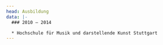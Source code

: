 ```yaml
---
head: Ausbildung
data: |-
  ### 2010 – 2014

  * Hochschule für Musik und darstellende Kunst Stuttgart
---
```


